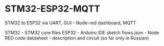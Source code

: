 # STM32-ESP32-MQTT
STM32 to ESP32 via UART, GUI - Node-red dashboard, MQTT

STM32 - STM32 core files
ESP32 - Arduino IDE sketch
flows.json - Node RED code
datasheet - description and circuit (so far only in Russian)
